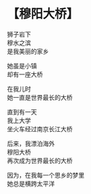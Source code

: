 # 【穆阳大桥】

狮子岩下   
穆水之滨   
是我美丽的家乡

她虽是小镇   
却有一座大桥

在我儿时   
她一直是世界最长的大桥

直到有一天   
我上大学   
坐火车经过南京长江大桥

后来，我漂泊海外   
穆阳大桥   
再次成为世界最长的大桥

因为，在我每一个思乡的梦里   
她总是横跨太平洋

